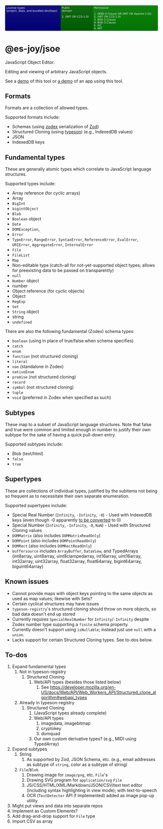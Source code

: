 [![Licenses badge](https://raw.githubusercontent.com/brettz9/integrity-matters/master/badges/licenses-badge.svg?sanitize=true)](badges/licenses-badge.svg)

# @es-joy/jsoe

JavaScript Object Editor.

Editing and viewing of arbitrary JavaScript objects.

See a [demo](https://es-joy.github.io/jsoe/demo/) of this tool or
[a demo](https://brettz9.github.io/idb-manager/index-pages.html) of an
app using this tool.

## Formats

Formats are a collection of allowed types.

Supported formats include:

- Schemas (using [zodex](https://github.com/commonbaseapp/zodex) serialization of [Zod](https://github.com/colinhacks/zod))
- Structured Cloning (using [typeson](https://github.com/dfahlander/typeson)) (e.g., IndexedDB values)
- JSON
- IndexedDB keys

## Fundamental types

These are generally atomic types which correlate to JavaScript language structures.

Supported types include:

- Array reference (for cyclic arrays)
- Array
- `BigInt`
- `bigintObject`
- `Blob`
- `Boolean` object
- `Date`
- `DOMException`,
- `Error`
- `TypeError`, `RangeError`, `SyntaxError`, `ReferenceError`, `EvalError`,
    `URIError`, `AggregateError`, `InternalError`
- `File`
- `FileList`
- `Map`
- Non-editable type (catch-all for not-yet-supported object types; allows
    for preexisting data to be passed on transparently)
- `null`
- `Number` object
- number
- Object reference (for cyclic objects)
- Object
- `RegExp`
- `Set`
- `String` object
- string
- `undefined`

There are also the following fundamental (Zodex) schema types:

- `boolean` (using in place of true/false when schema specifies)
- `catch`
- `enum`
- `function` (not structured cloning)
- `literal`
- `nan` (standalone in Zodex)
- `nativeEnum`
- `promise` (not structured cloning)
- `record`
- `symbol` (not structured cloning)
- `tuple`
- `void` (preferred in Zodex when specified as such)

## Subtypes

These map to a subset of JavaScript language structures. Note that false and true were common and limited enough in number to justify their own subtype for the sake of having a quick pull-down entry.

Supported subtypes include:

- Blob (text/html)
- `false`
- `true`

## Supertypes

These are collections of individual types, justified by the subitems not being so frequent as to necessitate their own
separate enumeration.

Supported supertypes include:

- Special Real Number (`Infinity`, `-Infinity`, `-0`) - Used with IndexedDB keys (even though -0 apparently [to be converted](https://github.com/w3c/IndexedDB/issues/375) to 0)
- Special Number (`Infinity`, `-Infinity`, `-0`, `NaN`) - Used with Structured Cloning values
- `DOMMatrix` (also includes `DOMMatrixReadOnly`)
- `DOMPoint` (also includes `DOMPointReadOnly`)
- `DOMRect` (also includes `DOMRectReadOnly`)
- `buffersource` includes `ArrayBuffer`, `DataView`, and TypedArrays
    (int8array, uint8array, uint8clampedarray, int16array, uint16array,
    int32array, uint32array, float32array, float64array,
    bigint64array, biguint64array)

## Known issues

- Cannot provide maps with object keys pointing to the same objects as used
    as map values; likewise with Sets?
- Certain cyclical structures may have issues
- `typeson-registry`'s structured cloning should throw on more objects, so
   bad data doesn't end up stored
- Currently requires `SpecialRealNumber` for `Infinity`/`-Infinity` despite
    Zodex number type supporting a `finite` schema property.
- Currently doesn't support using `isNullable`; instead just use `null` with
    a `union`.
- Lacks support for certain Structured Cloning types. See to-dos below.

## To-dos

1. Expand fundamental types
    1. Not in typeson-registry
        1. Structured Cloning
            1. Web/API types (besides those listed below)
                1. See <https://developer.mozilla.org/en-US/docs/Web/API/Web_Workers_API/Structured_clone_algorithm#webapi_types>
    1. Already in typeson-registry
        1. Structured Cloning
            1. (JavaScript types already complete)
            1. Web/API types
                1. imagedata, imagebitmap
                1. cryptokey
                1. domquad
            1. Our own custom derivative types? (e.g., MIDI using TypedArray)
1. Expand subtypes
    1. String
        1. As supported by Zod, JSON Schema, etc. (e.g., email addresses as
            subtype of `string`, color as a subtype of string)
    1. `File`/`Blob`
        1. Drawing image for `image/png`, etc. `File`'s
        1. Drawing SVG program for `application/svg` `File`
        1. JS/CSS/HTML/XML/Markdown/JSON/CSV/text text editor (including
            syntax highlighting in view mode); with text-to-speech
        1. OCR (`TextDetector` API if implemented) added as image pop-up
            utility
1. Might put views and data into separate repos
1. Implement as Custom Elements?
1. Add drag-and-drop support for `File` type
1. Import CSV as array
